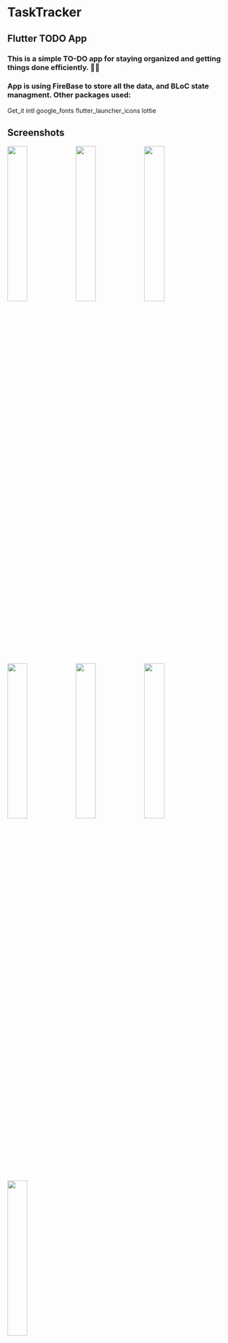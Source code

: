# TaskTracker
## Flutter TODO App

### This is a simple TO-DO app for staying organized and getting things done efficiently. 📝✅
### App is using FireBase to store all the data, and BLoC state managment. Other packages used:
  Get_it
  intl
  google_fonts
  flutter_launcher_icons
  lottie

## Screenshots
<img src="https://github.com/ninagebalska/what_to_do_app/assets/121769032/157ca64e-1670-4992-a701-b1c7b1c07248" width=30% height=30%>
<img src="https://github.com/ninagebalska/what_to_do_app/assets/121769032/5412c0c2-f7b0-41e4-9160-328254d6c19a" width=30% height=30%>
<img src="https://github.com/ninagebalska/what_to_do_app/assets/121769032/b9a83483-ca57-4652-945d-965e665e2f4a" width=30% height=30%>
<img src="https://github.com/ninagebalska/what_to_do_app/assets/121769032/55e2db7a-e5d2-46b4-bd0d-0a08f578c617" width=30% height=30%>
<img src="https://github.com/ninagebalska/what_to_do_app/assets/121769032/53179752-2df5-4565-998d-1d28b8c515d6" width=30% height=30%>
<img src="https://github.com/ninagebalska/what_to_do_app/assets/121769032/cb322d70-0f57-4d21-b362-1004c101a29b" width=30% height=30%>
<img src="https://github.com/ninagebalska/what_to_do_app/assets/121769032/59f31215-d500-442b-b350-2926399212fd" width=30% height=30%>



